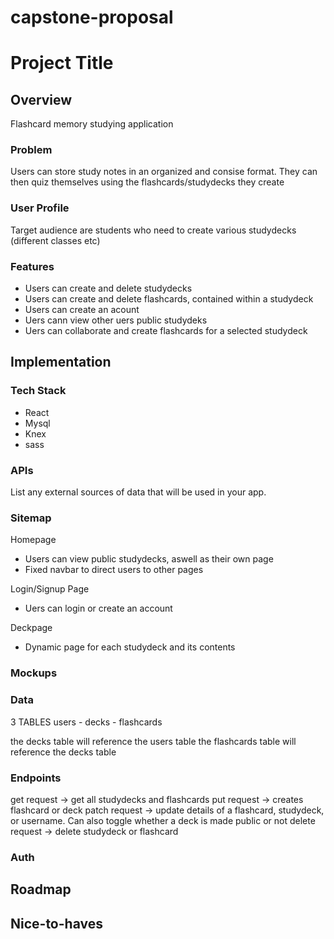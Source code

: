 # capstone-proposal

# Project Title

## Overview

Flashcard memory studying application

### Problem

Users can store study notes in an organized and consise format. They can then quiz themselves using the flashcards/studydecks they create

### User Profile

Target audience are students who need to create various studydecks (different classes etc)

### Features

- Users can create and delete studydecks
- Users can create and delete flashcards, contained within a studydeck
- Users can create an acount
- Uers cann view other uers public studydeks
- Uers can collaborate and create flashcards for a selected studydeck
  

## Implementation

### Tech Stack

- React
- Mysql
- Knex
- sass

### APIs

List any external sources of data that will be used in your app.

### Sitemap

Homepage
- Users can view public studydecks, aswell as their own page
- Fixed navbar to direct users to other pages

Login/Signup Page
- Uers can login or create an account

Deckpage
- Dynamic page for each studydeck and its contents


### Mockups


### Data

3 TABLES
users - decks - flashcards

the decks table will reference the users table
the flashcards table will reference the decks table

### Endpoints
get request -> get all studydecks and flashcards
put request -> creates flashcard or deck
patch request -> update details of a flashcard, studydeck, or username. Can also toggle whether a deck is made public or not
delete request -> delete studydeck or flashcard

### Auth



## Roadmap


## Nice-to-haves



